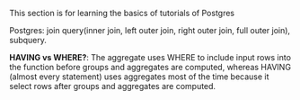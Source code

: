 This section is for learning the basics of tutorials of Postgres

Postgres: join query(inner join, left outer join, right outer join,
full outer join), subquery.

**HAVING vs WHERE?**: The aggregate uses WHERE to include input rows into the function
before groups and aggregates are computed, whereas HAVING (almost every statement)
uses aggregates most of the time because it select rows after groups and aggregates
are computed.
